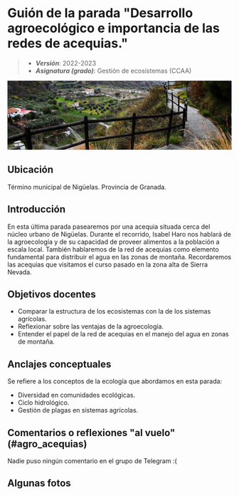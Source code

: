 # Guión de la parada "Desarrollo agroecológico e importancia de las redes de acequias."


> + **_Versión_**: 2022-2023
> + **_Asignatura (grado)_**: Gestión de ecosistemas (CCAA)

![portada](https://github.com/aprendiendo-cosas/C_agro_acequias_gesteco/raw/main/images/pavilla.jpg) 



## Ubicación

Término municipal de Nigüelas. Provincia de Granada.

## Introducción

En esta última parada pasearemos por una acequia situada cerca del núcleo urbano de Nigüelas. Durante el recorrido, Isabel Haro nos hablará de la agroecología y de su capacidad de proveer alimentos a la población a escala local. También hablaremos de la red de acequias como elemento fundamental para distribuir el agua en las zonas de montaña. Recordaremos las acequias que visitamos el curso pasado en la zona alta de Sierra Nevada.




## Objetivos docentes
+ Comparar la estructura de los ecosistemas con la de los sistemas agrícolas.
+ Reflexionar sobre las ventajas de la agroecología.
+ Entender el papel de la red de acequias en el manejo del agua en zonas de montaña.



## Anclajes conceptuales

Se refiere a los conceptos de la ecología que abordamos en esta parada:

- Diversidad en comunidades ecológicas.
- Ciclo hidrológico.
- Gestión de plagas en sistemas agrícolas.



## Comentarios o reflexiones "al vuelo" (#agro_acequias)



Nadie puso ningún comentario en el grupo de Telegram :(



## Algunas fotos


